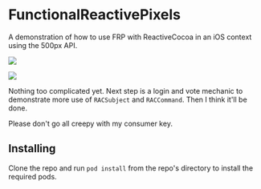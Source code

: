 FunctionalReactivePixels
========================

A demonstration of how to use FRP with ReactiveCocoa in an iOS context using the 500px API. 

![](http://static.ashfurrow.com/github/gallery.png)

![](http://static.ashfurrow.com/github/photo.png)

Nothing too complicated yet. Next step is a login and vote mechanic to demonstrate more use of `RACSubject` and `RACCommand`. Then I think it'll be done. 

Please don't go all creepy with my consumer key. 

Installing
----------------
Clone the repo and run `pod install` from the repo's directory to install the required pods. 
